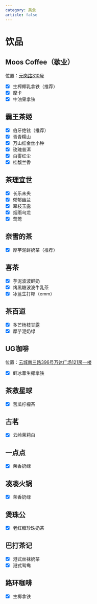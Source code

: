 ```yaml
---
category: 美食
article: false
---
```


# 饮品

## Moos Coffee（歇业）

<span class="icon iconfont icon-locate"></span> 位置：<a href="https://ditu.amap.com/place/B0FFFOBIXZ" target="_blank">元岗路310号</a>

- [x] 生榨椰乳拿铁（推荐）
- [x] 摩卡
- [x] 牛油果拿铁

## 霸王茶姬

- [x] 伯牙绝铉（推荐）
- [x] 青青糯山
- [x] 万山红金丝小种
- [x] 玫瑰普洱
- [x] 白雾红尘
- [x] 桂馥兰香

## 茶理宜世

- [x] 长乐未央
- [x] 郁郁幽兰
- [x] 翠枝玉露
- [x] 烟雨乌龙
- [x] 莺莺

## 奈雪的茶

- [x] 厚芋泥鲜奶茶（推荐）

## 喜茶

- [x] 芋泥波波鲜奶
- [x] 烤黑糖波波牛乳茶
- [x] 冰蓝生打椰（emm）

## 茶百道

- [x] 多芒杨枝甘露
- [x] 厚芋泥奶绿

## UG咖啡

<span class="icon iconfont icon-locate"></span> 位置：<a href="https://ditu.amap.com/place/B0I1D5OREN" target="_blank">云城南三路396号万达广场121房一楼</a>

- [x] 鲜冰萃生椰拿铁

## 茶救星球

- [x] 苦瓜柠檬茶

## 古茗

- [x] 云岭茉莉白

## 一点点

- [x] 茉香奶绿

## 凑凑火锅

- [x] 茉香奶绿

## 煲珠公

- [x] 老红糖珍珠奶茶

## 巴打茶记

- [x] 港式丝袜奶茶
- [x] 港式鸳鸯

## 路环咖啡

- [x] 生椰拿铁